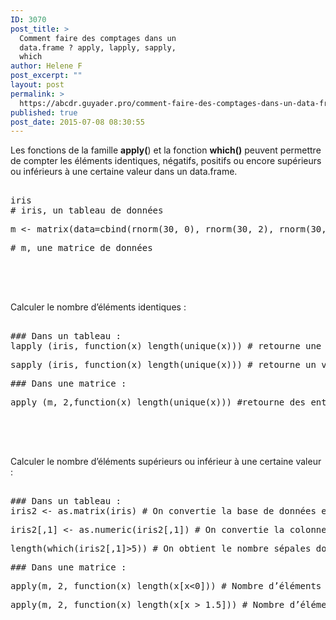 ```yaml
---
ID: 3070
post_title: >
  Comment faire des comptages dans un
  data.frame ? apply, lapply, sapply,
  which
author: Helene F
post_excerpt: ""
layout: post
permalink: >
  https://abcdr.guyader.pro/comment-faire-des-comptages-dans-un-data-frame-apply-lapply-sapply-which-3/
published: true
post_date: 2015-07-08 08:30:55
---
```

<p>Les fonctions de la famille <strong>apply(</strong>) et la fonction <strong>which()</strong> peuvent permettre de compter les éléments identiques, négatifs, positifs ou encore supérieurs ou inférieurs à une certaine valeur dans un data.frame.</p><p> <pre lang='rsplus'><br />iris<br /># iris, un tableau de données</p><p>m &lt;- matrix(data=cbind(rnorm(30, 0), rnorm(30, 2), rnorm(30, 5)), nrow=30, ncol=3)</p><p># m, une matrice de données <br /> </pre>  <br /><br />Calculer le nombre d’éléments identiques :</p><p> <pre lang='rsplus'><br />### Dans un tableau :<br />lapply (iris, function(x) length(unique(x))) # retourne une liste</p><p>sapply (iris, function(x) length(unique(x))) # retourne un vecteur numérique</p><p>### Dans une matrice :</p><p>apply (m, 2,function(x) length(unique(x))) #retourne des entiers <br /> </pre>  <br /><br />Calculer le nombre d’éléments supérieurs ou inférieur à une certaine valeur :</p><p> <pre lang='rsplus'><br />### Dans un tableau :<br />iris2 &lt;- as.matrix(iris) # On convertie la base de données en matrice</p><p>iris2[,1] &lt;- as.numeric(iris2[,1]) # On convertie la colonne en données numériques</p><p>length(which(iris2[,1]&gt;5)) # On obtient le nombre sépales dont la longueur est supérieur à 5</p><p>### Dans une matrice :</p><p>apply(m, 2, function(x) length(x[x&lt;0])) # Nombre d’éléments négatifs</p><p>apply(m, 2, function(x) length(x[x &gt; 1.5])) # Nombre d’éléments supérieur à 1,5<br /> </pre>   </p>
